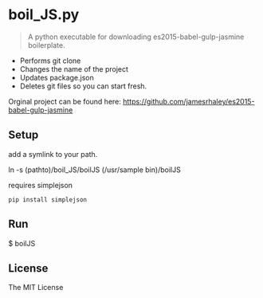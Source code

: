# boil_JS.py

> A python executable for downloading es2015-babel-gulp-jasmine boilerplate.
- Performs git clone
- Changes the name of the project
- Updates package.json
- Deletes git files so you can start fresh.

Orginal project can be found here:
https://github.com/jamesrhaley/es2015-babel-gulp-jasmine

## Setup

add a symlink to your path.

ln -s (pathto)/boil_JS/boilJS (/usr/sample bin)/boilJS


requires simplejson

```
pip install simplejson
```

## Run

$ boilJS

## License

The MIT License